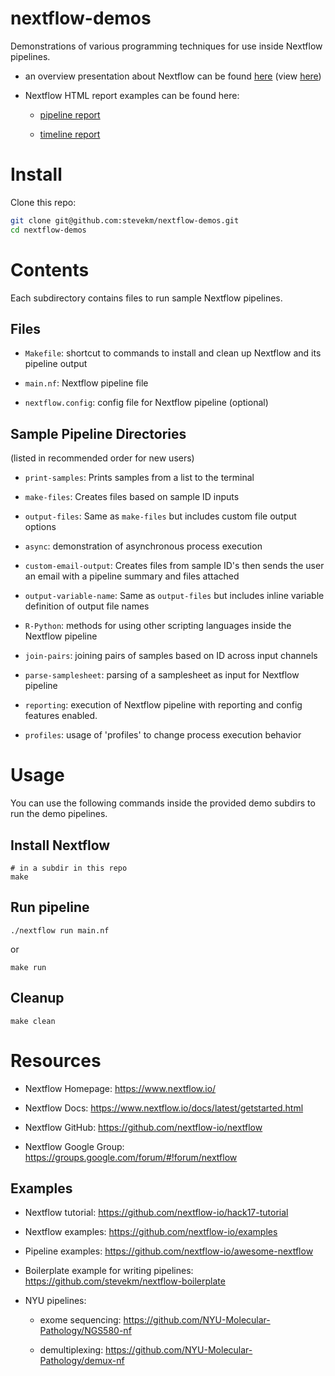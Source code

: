 # nextflow-demos

Demonstrations of various programming techniques for use inside Nextflow pipelines.

- an overview presentation about Nextflow can be found [here](https://github.com/stevekm/nextflow-demos/blob/docs/docs/Nextflow_presentation.pdf) (view [here](https://docs.google.com/viewer?url=https://raw.githubusercontent.com/stevekm/nextflow-demos/docs/docs/Nextflow_presentation.pdf))

- Nextflow HTML report examples can be found here:

    - [pipeline report](https://htmlpreview.github.io/?https://github.com/stevekm/nextflow-demos/blob/report-output/reporting/nextflow-report.html)
    
    - [timeline report](https://htmlpreview.github.io/?https://github.com/stevekm/nextflow-demos/blob/report-output/reporting/timeline-report.html)

# Install

Clone this repo:

```bash
git clone git@github.com:stevekm/nextflow-demos.git
cd nextflow-demos
```

# Contents

Each subdirectory contains files to run sample Nextflow pipelines.

## Files

- `Makefile`: shortcut to commands to install and clean up Nextflow and its pipeline output

- `main.nf`: Nextflow pipeline file

- `nextflow.config`: config file for Nextflow pipeline (optional)

## Sample Pipeline Directories

(listed in recommended order for new users)

- `print-samples`: Prints samples from a list to the terminal

- `make-files`: Creates files based on sample ID inputs

- `output-files`: Same as `make-files` but includes custom file output options

- `async`: demonstration of asynchronous process execution

- `custom-email-output`: Creates files from sample ID's then sends the user an email with a pipeline summary and files attached

- `output-variable-name`: Same as `output-files` but includes inline variable definition of output file names

- `R-Python`: methods for using other scripting languages inside the Nextflow pipeline

- `join-pairs`: joining pairs of samples based on ID across input channels

- `parse-samplesheet`: parsing of a samplesheet as input for Nextflow pipeline

- `reporting`: execution of Nextflow pipeline with reporting and config features enabled.

- `profiles`: usage of 'profiles' to change process execution behavior 

# Usage

You can use the following commands inside the provided demo subdirs to run the demo pipelines. 

## Install Nextflow

```
# in a subdir in this repo
make
```

## Run pipeline

```
./nextflow run main.nf
```

or

```
make run
```

## Cleanup

```
make clean
```

# Resources

- Nextflow Homepage: https://www.nextflow.io/

- Nextflow Docs: https://www.nextflow.io/docs/latest/getstarted.html

- Nextflow GitHub: https://github.com/nextflow-io/nextflow

- Nextflow Google Group: https://groups.google.com/forum/#!forum/nextflow

## Examples

- Nextflow tutorial: https://github.com/nextflow-io/hack17-tutorial

- Nextflow examples: https://github.com/nextflow-io/examples

- Pipeline examples: https://github.com/nextflow-io/awesome-nextflow

- Boilerplate example for writing pipelines: https://github.com/stevekm/nextflow-boilerplate

- NYU pipelines:

    - exome sequencing: https://github.com/NYU-Molecular-Pathology/NGS580-nf

    - demultiplexing: https://github.com/NYU-Molecular-Pathology/demux-nf
